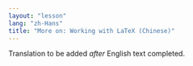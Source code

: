 ```yaml
---
layout: "lesson"
lang: "zh-Hans"
title: "More on: Working with LaTeX (Chinese)"
---
```

Translation to be added _after_ English text completed.
